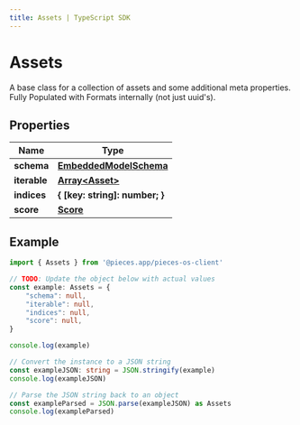 ```yaml
---
title: Assets | TypeScript SDK
---
```



# Assets

A base class for a collection of assets and some additional meta properties. Fully Populated with Formats internally (not just uuid\'s).

## Properties

Name | Type
------------ | -------------
**schema** | [**EmbeddedModelSchema**](EmbeddedModelSchema)
**iterable** | [**Array&lt;Asset&gt;**](Asset)
**indices** | **\{ [key: string]: number; \}**
**score** | [**Score**](Score)

## Example

```typescript
import { Assets } from '@pieces.app/pieces-os-client'

// TODO: Update the object below with actual values
const example: Assets = {
    "schema": null,
    "iterable": null,
    "indices": null,
    "score": null,
}

console.log(example)

// Convert the instance to a JSON string
const exampleJSON: string = JSON.stringify(example)
console.log(exampleJSON)

// Parse the JSON string back to an object
const exampleParsed = JSON.parse(exampleJSON) as Assets
console.log(exampleParsed)
```



